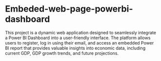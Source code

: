 # Embeded-web-page-powerbi-dashboard
This project is a dynamic web application designed to seamlessly integrate a Power BI Dashboard into a user-friendly interface. The platform allows users to register, log in using their email, and access an embedded Power BI report that provides valuable insights into economic data, including current GDP, GDP growth trends, and future projections.
